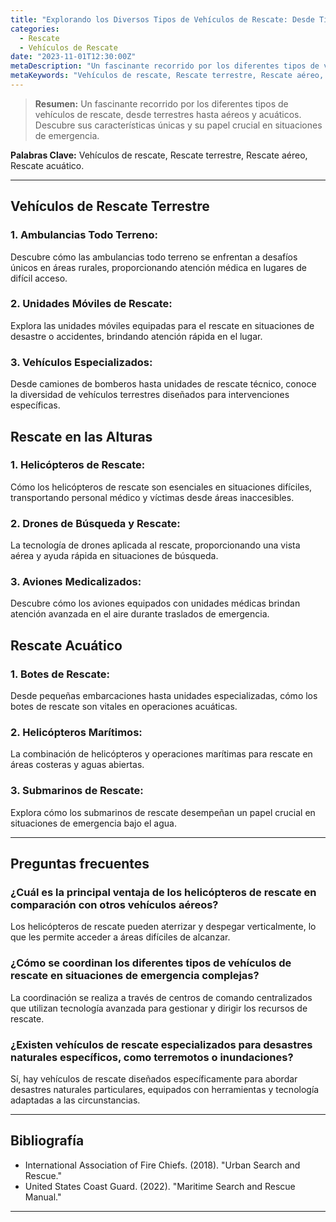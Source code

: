 ```yaml
---
title: "Explorando los Diversos Tipos de Vehículos de Rescate: Desde Tierra hasta el Cielo"
categories:
  - Rescate
  - Vehículos de Rescate
date: "2023-11-01T12:30:00Z"
metaDescription: "Un fascinante recorrido por los diferentes tipos de vehículos de rescate, desde terrestres hasta aéreos y acuáticos. Descubre sus características únicas y su papel crucial en situaciones de emergencia."
metaKeywords: "Vehículos de rescate, Rescate terrestre, Rescate aéreo, Rescate acuático"
---
```


> **Resumen:** Un fascinante recorrido por los diferentes tipos de vehículos de rescate, desde terrestres hasta aéreos y acuáticos. Descubre sus características únicas y su papel crucial en situaciones de emergencia.

**Palabras Clave:** Vehículos de rescate, Rescate terrestre, Rescate aéreo, Rescate acuático.

---

## Vehículos de Rescate Terrestre

### 1. **Ambulancias Todo Terreno:**
Descubre cómo las ambulancias todo terreno se enfrentan a desafíos únicos en áreas rurales, proporcionando atención médica en lugares de difícil acceso.

### 2. **Unidades Móviles de Rescate:**
Explora las unidades móviles equipadas para el rescate en situaciones de desastre o accidentes, brindando atención rápida en el lugar.

### 3. **Vehículos Especializados:**
Desde camiones de bomberos hasta unidades de rescate técnico, conoce la diversidad de vehículos terrestres diseñados para intervenciones específicas.

## Rescate en las Alturas

### 1. **Helicópteros de Rescate:**
Cómo los helicópteros de rescate son esenciales en situaciones difíciles, transportando personal médico y víctimas desde áreas inaccesibles.

### 2. **Drones de Búsqueda y Rescate:**
La tecnología de drones aplicada al rescate, proporcionando una vista aérea y ayuda rápida en situaciones de búsqueda.

### 3. **Aviones Medicalizados:**
Descubre cómo los aviones equipados con unidades médicas brindan atención avanzada en el aire durante traslados de emergencia.

## Rescate Acuático

### 1. **Botes de Rescate:**
Desde pequeñas embarcaciones hasta unidades especializadas, cómo los botes de rescate son vitales en operaciones acuáticas.

### 2. **Helicópteros Marítimos:**
La combinación de helicópteros y operaciones marítimas para rescate en áreas costeras y aguas abiertas.

### 3. **Submarinos de Rescate:**
Explora cómo los submarinos de rescate desempeñan un papel crucial en situaciones de emergencia bajo el agua.

---

## Preguntas frecuentes

### ¿Cuál es la principal ventaja de los helicópteros de rescate en comparación con otros vehículos aéreos?
Los helicópteros de rescate pueden aterrizar y despegar verticalmente, lo que les permite acceder a áreas difíciles de alcanzar.

### ¿Cómo se coordinan los diferentes tipos de vehículos de rescate en situaciones de emergencia complejas?
La coordinación se realiza a través de centros de comando centralizados que utilizan tecnología avanzada para gestionar y dirigir los recursos de rescate.

### ¿Existen vehículos de rescate especializados para desastres naturales específicos, como terremotos o inundaciones?
Sí, hay vehículos de rescate diseñados específicamente para abordar desastres naturales particulares, equipados con herramientas y tecnología adaptadas a las circunstancias.

---

## Bibliografía

- International Association of Fire Chiefs. (2018). "Urban Search and Rescue."
- United States Coast Guard. (2022). "Maritime Search and Rescue Manual."

---
